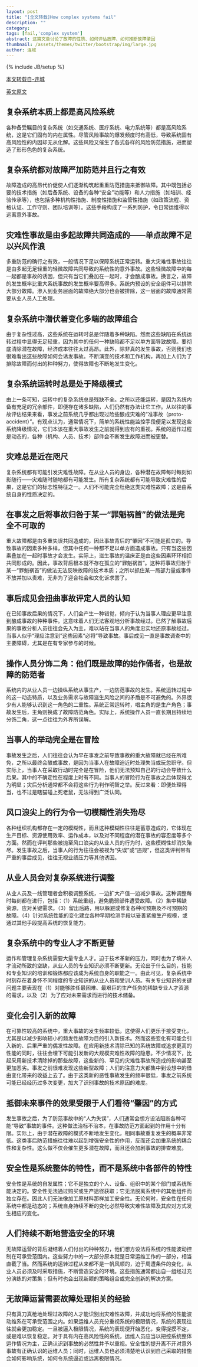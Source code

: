 ```yaml
---
layout: post
title: "[全文转载]How complex systems fail"
description: ""
category: 
tags: [fail,'complex system']
abstract: 这篇文章讨论了故障的性质、如何评估故障、如何推断故障肇因
thumbnail: /assets/themes/twitter/bootstrap/img/large.jpg
author: 连城
---
```

{% include JB/setup %}

[本文转载自-连城](http://blog.liancheng.info/how-complex-systems-fail-zh/)

[英文原文](http://www.ctlab.org/documents/How%20Complex%20Systems%20Fail.pdf)

## 复杂系统本质上都是高风险系统

各种备受瞩目的复杂系统（如交通系统、医疗系统、电力系统等）都是高风险系统，这是它们固有的内在属性。尽管风险事故的爆发频度时有高低，导致系统固有高风险性的内因却无从化解。这些风险又催生了各式各样的风险防范措施，进而塑造了形形色色的复杂系统。

## 复杂系统都对故障严加防范并且行之有效

故障造成的高昂代价促使人们逐渐构筑起重重防范措施来抵御故障。其中既包括必要的技术措施（如后备系统、设备的各种“安全”功能等）和人力措施（如培训、经验传承等），也包括多种机构性措施、制度性措施和监管性措施（如政策流程、资格认证、工作守则、团队培训等）。这些手段构成了一系列防护，令日常运维得以远离意外事故。

## 灾难性事故是由多起故障共同造成的——单点故障不足以兴风作浪

多重防范的确行之有效，一般情况下足以保障系统正常运转。重大灾难性事故往往是由多起无足轻重的轻微故障共同导致的系统性的意外事故。这些轻微故障中的每一起都是事故的诱因，但只有当它们叠加在一起时，才会酿成事故。换言之，故障的发生概率比重大系统事故的发生概率要高得多。系统内预设的安全组件可以排除大部分故障。渗入到业务层面的故障绝大部分也会被排除，这一层面的故障通常需要从业人员人工处理。

## 复杂系统中潜伏着变化多端的故障组合

由于复杂性过高，这些系统在运转时总是伴随着多种缺陷。然而这些缺陷在系统运转过程中显得无足轻重，因为其中的任何一种缺陷都不足以单方面导致故障。要彻底清除潜在故障，经济成本往往太过高昂。此外，除非真的发生事故，否则我们也很难看出这些故障如何会诱发事故。不断演变的技术和工作机构，再加上人们为了排除故障而付出的种种努力，使得故障也不断地发生变化。

## 复杂系统运转时总是处于降级模式

由上一条可知，运转中的复杂系统总是残缺不全。之所以还能运转，是因为系统内备有充足的冗余部件，即便存在诸多缺陷，人们仍然有办法让它工作。从以往的事故评估结果来看，事发之前系统几乎都出现过险些酿成灾难的“准事故（proto-accident）”。有观点认为，通常情况下，简单的系统性能监控手段便足以发现这些系统降级情况，它们本该在重大事故发生之前就得到应有的重视。系统的运作过程是动态的，各种（机构、人员、技术）部件会不断发生故障进而被更替。

## 灾难总是近在咫尺

复杂系统都有可能引发灾难性故障。在从业人员的身边，各种潜在故障每时每刻如影随行——灾难随时随地都有可能发生。所有复杂系统都有可能导致灾难性的后果，这是它们的标志性特征之一。人们不可能完全杜绝这类灾难性故障；这是由系统自身的性质决定的。

## 在事发之后将事故归咎于某一“罪魁祸首”的做法是完全不可取的

重大故障都是由多重失误共同造成的，因此事故背后的“肇因”不可能是孤立的。导致事故的因素多种多样，但其中任何一种都不足以单方面造成事故。只有当这些因素叠加在一起时事故才会发生。实际上，滋生事故的温床正是由这些因素环环相扣共同形成的。因此，事故背后根本就不存在孤立的“罪魁祸首”。这种将事故归咎于某一“罪魁祸首”的做法无法反映故障的技术本质；之所以抓住某一局部力量或事件不放并加以责难，无非为了迎合社会和文化诉求罢了。

## 事后成见会扭曲事故评定人员的认知

在已知事故后果的情况下，人们会产生一种错觉，倾向于认为当事人理应更早注意到酿成事故的种种事件。这意味着人们无法客观地分析事故经过。已然了解事故后果的事故分析人员往往会先入为主，难以站在当事人的角度忠实地还原事故经过。当事人似乎“理应注意到”这些因素“必将”导致事故。事后成见一直是事故调查中的主要障碍，尤其是在有专家参与的时候。

## 操作人员分饰二角：他们既是故障的始作俑者，也是故障的防范者

系统内的从业人员一边操纵系统从事生产，一边防范事故的发生。系统运转过程中的这一动态特质，以及业务需求与故障滋生风险之间的矛盾是不可避免的。外界很少有人能够认识到这一角色的二重性。系统正常运转时，唱主角的是生产角色；事故发生后，主角则换成了故障防范角色。实际上，系统操作人员一直长期且持续地分饰二角，这一点往往为外界所误解。

## 当事人的举动完全是在冒险

事故发生之后，人们往往会认为早在事发之前导致事故的重大故障就已经在所难免，之所以最终会酿成事故，是因为当事人在故障迫近时处理失当或玩忽职守。但实际上，当事人在采取行动时完全是在冒险，他们无法预知自己的行动会导致什么后果。其中的不确定性在程度上时有不同。当事人的冒险行为在事故之后体现得尤为明显；灾后分析通常都不会将这些行为判作明智之举。反过来看：即便处理得当，也不过是瞎猫碰上死老鼠，无法得到广泛认同。

## 风口浪尖上的行为令一切模糊性消失殆尽

各种组织机构都存在一定的模糊性，而且这种模糊性往往是蓄意造成的，它体现在生产目标、资源使用效率、运作成本，以及对不同程度的潜在事故的容忍度等多个方面。然而在评判那些被抛至风口浪尖的从业人员的行为时，这些模糊性却消失殆尽。发生事故之后，当事人的行为往往会被视为“失误”或“违规”，但这类评判带有严重的事后成见，往往无视业绩压力等其他诱因。

## 从业人员会对复杂系统进行调整

从业人员及一线管理者会积极调整系统，一边扩大产值一边减少事故。这种调整每时每刻都在进行，包括：（1）系统重组，避免脆弱部件遭受故障。（2）集中稀缺资源，应对关键需求。（3）留出后路，用以躲避或修复各种可预期及不可预期的故障。（4）针对系统性能的变化建立各种早期检测手段以妥善紧缩生产规模，或通过其他手段提高系统的恢复能力。

## 复杂系统中的专业人才不断更替

运作和管理复杂系统需要大量专业人才。迫于技术革新的压力，同时也为了填补人才流动所致的空缺，从业人员的专业知识必须不断更新。无论出于什么目的，技能和专业知识的培训和锻炼都应该成为系统自身的职能之一。由此可见，复杂系统中时刻存在着身怀不同程度的专业知识的从业人员和受训人员。有关专业知识的关键问题主要表现在（1）对能够胜任最困难、最艰巨的生产任务的稀缺专业人才资源的需求，以及（2）为了应对未来需求而进行的技术储备。

## 变化会引入新的故障

在可靠性较高的系统中，重大事故的发生频率较低，这使得人们更乐于接受变化，尤其是以减少影响较小的频发性故障为目的引入新技术。然而这些变化有可能会引入新的、后果严重的偶发性故障。在应用新技术清除已知的系统故障或追求更高的性能的同时，往往会埋下可能引发新的大规模灾难性故障的隐患。不少情况下，比起采用新技术清除掉的那些故障，这些新的、罕见的灾难性事故所造成的影响甚至更加恶劣。事发之前很难发现这些新型故障；人们的注意力大都集中到设想中的借由变化带来的收益上去了。由于这类新的恶性事故发生的频率很低，事发之前系统可能已经经历过多次变更，加大了识别事故的技术原因的难度。

## 抵御未来事件的效果受限于人们看待“肇因”的方式

发生事故之后，为了防范事故中的“人为失误”，人们通常会想方设法阻断各种可能“导致”事故的事件。这种做法治标不治本，在事故防范方面起到的作用十分有限。实际上，由于潜在故障的模式不断地发生变化，相同事故重复发生的概率非常低。这类事后防范措施往往难以起到增强安全性的作用，反而还会加重系统的耦合性和复杂性。这么做不仅会催生更多潜在故障，而且还会加剧事故的排查难度。

## 安全性是系统整体的特性，而不是系统中各部件的特性

安全性是系统的自发属性；它不是独立的个人、设备、组织中的某个部门或系统所能决定的。安全性无法通过购买或生产途径获取；它无法脱离系统中的其他组件而独立存在。因此人们无法像加工原材料那样加工安全性。无论何时，安全性在任何系统中都是动态的；系统自身持续不断的变化必然导致灾难性故障及其应对方式发生相应的变化。

## 人们持续不断地营造安全的环境

无故障运营的背后凝结着人们付出的种种努力，他们想方设法将系统的性能波动控制在可承受范围内。这些努力中的一大部分原本就是日常运维工作的一部分，相当直截了当。然而系统的运转过程从来都不是一帆风顺的，迫于周遭条件的变化，从业人员必须及时采取措施，不断营造安全的环境。这些措施通常都出自一组经过充分演练的对策集；但有时也会出现新颖的策略组合或完全创新的解决方案。

## 无故障运营需要故障处理相关的经验

只有真刀真枪地处理过故障的人才能识别出灾难性故障，并成功地将系统的性能波动维系在可承受范围之内。如果运维人员充分重视系统的极限情况，系统的表现往往就会更加稳定。一旦被逼入极限情况，系统的表现便开始恶化，变得捉摸不定，或是难以恢复稳定。对于具有内在高风险性的系统，运维人员应当以把控系统整体运作情况为主，正确认识到事故的必然性并予以重视。安全性的提升离不开对意外事故有正确认识的运维人员；同时，运维人员也必须清楚地认识到自己采取的措施会如何影响系统，如何令系统逼近或远离极限情况。

